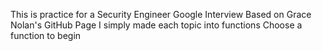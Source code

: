 This is practice for a Security Engineer Google Interview
Based on Grace Nolan's GitHub Page
I simply made each topic into functions
Choose a function to begin
